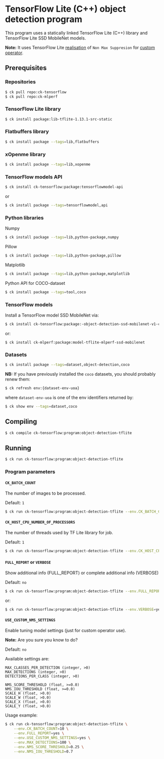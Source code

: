 # TensorFlow Lite (C++) object detection program

This program uses a statically linked TensorFlow Lite (C++) library and TensorFlow Lite SSD MobileNet models.

**Note:** It uses TensorFlow Lite [realisation](https://github.com/tensorflow/tensorflow/blob/master/tensorflow/lite/kernels/detection_postprocess.cc)
of `Non Max Suppresion` for [custom operator](https://www.tensorflow.org/lite/guide/ops_custom).

## Prerequisites

### Repositories

```bash
$ ck pull repo:ck-tensorflow
$ ck pull repo:ck-mlperf
```

### TensorFlow Lite library

```bash
$ ck install package:lib-tflite-1.13.1-src-static
```

### Flatbuffers library

```bash
$ ck install package --tags=lib,flatbuffers
```

### xOpenme library

```bash
$ ck install package --tags=lib,xopenme
```

### TensorFlow models API
```bash
$ ck install ck-tensorflow:package:tensorflowmodel-api
```
or 
```bash
$ ck install package --tags=tensorflowmodel,api
```

### Python libraries
Numpy
```bash
$ ck install package --tags=lib,python-package,numpy
```

Pillow
```bash
$ ck install package --tags=lib,python-package,pillow
```

Matplotlib
```bash
$ ck install package --tags=lib,python-package,matplotlib
```

Python API for COCO-dataset
```bash
$ ck install package --tags=tool,coco
```

### TensorFlow models

Install a TensorFlow model SSD MobileNet via:

```bash
$ ck install ck-tensorflow:package:-object-detection-ssd-mobilenet-v1-coco
```
or:
```
$ ck install ck-mlperf:package:model-tflite-mlperf-ssd-mobilenet
```

### Datasets
```bash
$ ck install package --tags=dataset,object-detection,coco
```

**NB:** If you have previously installed the `coco` datasets, you should probably renew them:
```bash
$ ck refresh env:{dataset-env-uoa}
```
where `dataset-env-uoa` is one of the env identifiers returned by:
```bash
$ ck show env --tags=dataset,coco
```

## Compiling

```bash
$ ck compile ck-tensorflow:program:object-detection-tflite
```

## Running

```bash
$ ck run ck-tensorflow:program:object-detection-tflite
```

### Program parameters

#### `CK_BATCH_COUNT`

The number of images to be processed.

Default: `1`

```bash
$ ck run ck-tensorflow:program:object-detection-tflite --env.CK_BATCH_COUNT=100
```

#### `CK_HOST_CPU_NUMBER_OF_PROCESSORS`

The number of threads used by TF Lite library for job.

Default: `1`

```bash
$ ck run ck-tensorflow:program:object-detection-tflite --env.CK_HOST_CPU_NUMBER_OF_PROCESSORS=2
```

#### `FULL_REPORT` or `VERBOSE`

Show additional info (FULL_REPORT) or complete additional info (VERBOSE)

Default: `no`

```bash
$ ck run ck-tensorflow:program:object-detection-tflite --env.FULL_REPORT=yes
```

or:
```bash
$ ck run ck-tensorflow:program:object-detection-tflite --env.VERBOSE=yes
```

#### `USE_CUSTOM_NMS_SETTINGS`

Enable tuning model settings (just for custom operator use).

**Note:** Are you sure you know to do?

Default: `no`

Available settings are:
```
MAX_CLASSES_PER_DETECTION (integer, >0)
MAX_DETECTIONS (integer, >0)
DETECTIONS_PER_CLASS (integer, >0)

NMS_SCORE_THRESHOLD (float, >=0.0)
NMS_IOU_THRESHOLD (float, >=0.0)
SCALE_H (float, >0.0)
SCALE_W (float, >0.0)
SCALE_X (float, >0.0)
SCALE_Y (float, >0.0)
```

Usage example:
```bash
$ ck run ck-tensorflow:program:object-detection-tflite \
    --env.CK_BATCH_COUNT=10 \
    --env.FULL_REPORT=yes \
    --env.USE_CUSTOM_NMS_SETTINGS=yes \
    --env.MAX_DETECTIONS=100 \
    --env.NMS_SCORE_THRESHOLD=0.25 \
    --env.NMS_IOU_THRESHOLD=0.7
```

